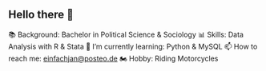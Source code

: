 ## Hello there 👋

📚 Background: Bachelor in Political Science & Sociology
📊 Skills: Data Analysis with R & Stata
🌱 I’m currently learning: Python & MySQL
📫 How to reach me: einfachjan@posteo.de
🏍️ Hobby: Riding Motorcycles
